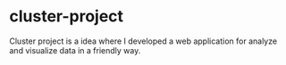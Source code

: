 # cluster-project
Cluster project is a idea where I developed a web application for analyze and visualize data in a friendly way.
